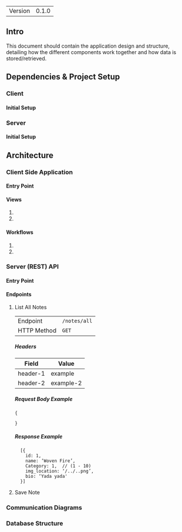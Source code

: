 | | |
|-|-|
| Version | 0.1.0 |

## Intro
This document should contain the application design and structure, detailing how the different components work together and how data is stored/retrieved.

## Dependencies & Project Setup

### Client
#### Initial Setup

### Server
#### Initial Setup

## Architecture

### Client Side Application
#### Entry Point
#### Views
1.
2.
#### Workflows
1.
2.

### Server (REST) API
#### Entry Point
#### Endpoints


1.  List All Notes

    | | |
    |-|-|
    | Endpoint         | `/notes/all`   |
    | HTTP Method      | `GET`            |


    ##### Headers
    | Field            | Value          |
    |------------------|---|
    | header-1         | example |
    | header-2         | example-2 |

    ##### Request Body Example
    ```
    {

    }
    ```
    ##### Response Example
    ```
      [{
        id: 1,
        name: ‘Woven Fire’,
        Category: 1,  // (1 - 10)
        img_location: ‘/../..png’,
        bio: ‘Yada yada'
      }]
      ```  
2. Save Note


### Communication Diagrams

### Database Structure

